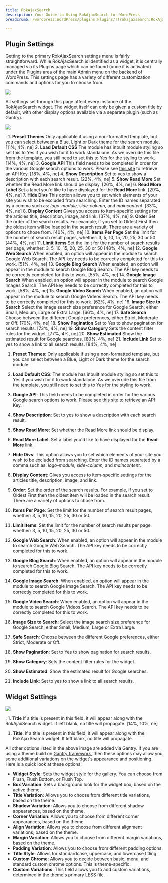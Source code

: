 ```yaml
---
title: RokAjaxSearch
description: Your Guide to Using RokAjaxSearch for WordPress
breadcrumb: /wordpress:WordPress/plugins:Plugins/!!rokajaxsearch:RokAjaxSearch

---
```


Plugin Settings
-----
Getting to the primary RokAjaxSearch settings menu is fairly straightforward. While RokAjaxSearch is identified as a widget, it is centrally managed via its Plugins page which can be found (once it is activated) under the Plugins area of the main Admin menu on the backend of WordPress. This settings page has a variety of different customization commands and options for you to choose from.

![][plugin2]

All settings set through this page affect every instance of the RokAjaxSearch widget. The widget itself can only be given a custom title by default, with other display options available via a separate plugin (such as Gantry).

![][plugin1]

:   1. **Preset Themes** Only applicable if using a non-formatted template, but you can select between a Blue, Light or Dark theme for the search module. [11%, 4%, ne]
    2. **Load Default CSS** The module has inbuilt module styling so set this to Yes if you wish for it to work standalone. As we override this file from the template, you still need to set this to Yes for the styling to work. [14%, 4%, ne]
    3. **Google API** This field needs to be completed in order for the various Google search options to work. Please see [this site][googleapi] to retrieve an API Key. [18%, 4%, ne]
    4. **Show Description** Set to yes to show a description with each search result. [22%, 4%, ne]
    5. **Show Read More** Set whether the Read More link should be display. [26%, 4%, ne]
    6. **Read More Label** Set a label you'd like to have displayed for the **Read More** link. [29%, 4%, ne]
    7. **Hide Divs** This option allows you to set which elements of your site you wish to be excluded from searching. Enter the ID names separated by a comma such as: *logo-module, side-column,* and *maincontent*. [33%, 4%, ne]
    8. **Display Content** Gives you access to item-specific settings for the articles title, description, image, and link. [37%, 4%, ne]
    9. **Order** Set the order of the search results. For example, if you set to Oldest First then the oldest item will be loaded in the search result. There are a variety of options to chose from. [40%, 4%, ne]
    10. **Items Per Page** Set the limit for the number of search result pages, whether: 3, 5, 10, 15, 20, 25, 30 or 50 [44%, 4%, ne]
    11. **Limit Items** Set the limit for the number of search results per page, whether: 3, 5, 10, 15, 20, 25, 30 or 50 [48%, 4%, ne]
    12. **Google Web Search** When enabled, an option will appear in the module to search Google Web Search. The API key needs to be correctly completed for this to work. [51%, 4%, ne]
    13. **Google Blog Search** When enabled, an option will appear in the module to search Google Blog Search. The API key needs to be correctly completed for this to work. [55%, 4%, ne]
    14. **Google Image Search** When enabled, an option will appear in the module to search Google Images Search. The API key needs to be correctly completed for this to work. [58%, 4%, ne]
    15. **Google Video Search** When enabled, an option will appear in the module to search Google Videos Search. The API key needs to be correctly completed for this to work. [62%, 4%, ne]
    16. **Image Size to Search** Select the image search size preference for Google Search, either Small, Medium, Large or Extra Large. [66%, 4%, ne]
    17. **Safe Search** Choose between the different Google preferences, either Strict, Moderate or Off. [70%, 4%, ne]
    18. **Show Pagination** Set to Yes to show pagination for search results. [73%, 4%, ne]
    19. **Show Category** Sets the content filter rules for the widget. [77%, 4%, ne]
    20. **Show Estimated** Show the estimated result for Google searches. [80%, 4%, ne]
    21. **Include Link** Set to yes to show a link to all search results. [84%, 4%, ne]

1. **Preset Themes**: Only applicable if using a non-formatted template, but you can select between a Blue, Light or Dark theme for the search module.

2. **Load Default CSS**: The module has inbuilt module styling so set this to Yes if you wish for it to work standalone. As we override this file from the template, you still need to set this to Yes for the styling to work.

3. **Google API**: This field needs to be completed in order for the various Google search options to work. Please see [this site][googleapi] to retrieve an API Key.

4. **Show Description**: Set to yes to show a description with each search result.

5. **Show Read More**: Set whether the Read More link should be display.

6. **Read More Label**: Set a label you'd like to have displayed for the **Read More** link.

7. **Hide Divs**: This option allows you to set which elements of your site you wish to be excluded from searching. Enter the ID names separated by a comma such as: *logo-module, side-column,* and *maincontent*.

8. **Display Content**: Gives you access to item-specific settings for the articles title, description, image, and link.

9. **Order**: Set the order of the search results. For example, if you set to Oldest First then the oldest item will be loaded in the search result. There are a variety of options to chose from.

10. **Items Per Page**: Set the limit for the number of search result pages, whether: 3, 5, 10, 15, 20, 25, 30 or 50.

11. **Limit Items**: Set the limit for the number of search results per page, whether: 3, 5, 10, 15, 20, 25, 30 or 50.

12. **Google Web Search**: When enabled, an option will appear in the module to search Google Web Search. The API key needs to be correctly completed for this to work.

13. **Google Blog Search**: When enabled, an option will appear in the module to search Google Blog Search. The API key needs to be correctly completed for this to work.

14. **Google Image Search**: When enabled, an option will appear in the module to search Google Image Search. The API key needs to be correctly completed for this to work.

15. **Google Video Search**: When enabled, an option will appear in the module to search Google Videos Search. The API key needs to be correctly completed for this to work.

16. **Image Size to Search**: Select the image search size preference for Google Search, either Small, Medium, Large or Extra Large.

17. **Safe Search**: Choose between the different Google preferences, either Strict, Moderate or Off.

18. **Show Pagination**: Set to Yes to show pagination for search results.

19. **Show Category**: Sets the content filter rules for the widget.

20. **Show Estimated**: Show the estimated result for Google searches.

21. **Include Link**: Set to yes to show a link to all search results.

Widget Settings
-----
![][gantrywidget]

:   1. **Title** If a title is present in this field, it will appear along with the RokAjaxSearch widget. If left blank, no title will propagate. [14%, 10%, ne]

1. **Title**: If a title is present in this field, it will appear along with the RokAjaxSearch widget. If left blank, no title will propagate.

All other options listed in the above image are added via Gantry. If you are using a theme build on [Gantry framework][gantry], then these options may allow you some additional variations on the widget's appearance and positioning. Here is a quick look at these options:

* **Widget Style**: Sets the widget style for the gallery. You can choose from Flush, Flush Bottom, or Flush Top.
* **Box Variation**: Sets a background look for the widget box, based on the active theme.
* **Title Variation**: Allows you to choose from different title variations, based on the theme.
* **Shadow Variation**: Allows you to choose from different shadow appearances, based on the theme.
* **Corner Variation**: Allows you to choose from different corner appearances, based on the theme.
* **Align Variation**: Allows you to choose from different alignment variations, based on the theme.
* **Margin Variation**: Allows you to choose from different margin variations, based on the theme.
* **Padding Variation**: Allows you to choose from different padding options.
* **Title Style**: Allows for standardcase, uppercase, and lowercase titling. 
* **Custom Chrome**: Allows you to decide between basic, menu, and standard custom chrome options. This is theme-specific.
* **Custom Variations**: This field allows you to add custom variations, determined in the theme's primary LESS file.


[featured]: assets/rokajaxsearch.png
[rokajaxsearch-download]: http://www.rockettheme.com/wordpress-downloads/plugins/free/rokajaxsearch/2629-rokajaxsearch-plugin/download
[plugin1]: assets/wp_rokajaxsearch_plugin_1.png
[plugin2]: assets/wp_rokajaxsearch_plugin_2.png
[gantrywidget]: assets/wp_rokajaxsearch_gantrywidget.png
[googleapi]: http://code.google.com/apis/ajaxsearch/signup.html
[gantry]: http://gantry-framework.org
